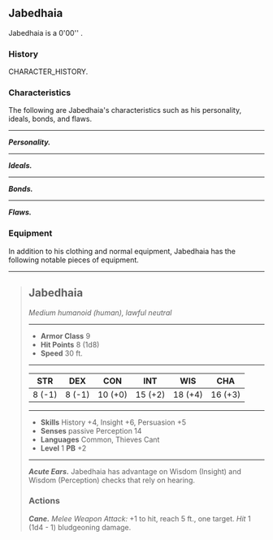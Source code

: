## Jabedhaia
Jabedhaia is a 0'00'' .

### History
CHARACTER_HISTORY.

### Characteristics
The following are Jabedhaia's characteristics such as his personality, ideals, bonds, and flaws.
___
***Personality.***

___
***Ideals.***

___
***Bonds.***

___
***Flaws.***


### Equipment
In addition to his clothing and normal equipment, Jabedhaia has the following notable pieces of equipment.

___
> ## Jabedhaia
>*Medium humanoid (human), lawful neutral*
> ___
> - **Armor Class** 9
> - **Hit Points** 8 (1d8)
> - **Speed** 30 ft.
>___
>|   STR   |   DEX   |   CON   |   INT   |   WIS   |   CHA   |
>|:-------:|:-------:|:-------:|:-------:|:-------:|:-------:|
>|  8 (-1) |  8 (-1) | 10 (+0) | 15 (+2) | 18 (+4) | 16 (+3) |
>___
> - **Skills** History +4, Insight +6, Persuasion +5
> - **Senses** passive Perception 14
> - **Languages** Common, Thieves Cant
> - **Level** 1 **PB** +2
> ___
> ***Acute Ears.***
> Jabedhaia has advantage on Wisdom (Insight) and Wisdom (Perception) checks that rely on hearing.
>
>
> ### Actions
> ***Cane.*** *Melee Weapon Attack:* +1 to hit, reach 5 ft., one target. *Hit* 1 (1d4 - 1) bludgeoning damage. 
>
